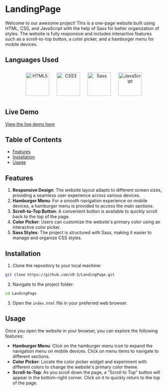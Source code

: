 # LandingPage

Welcome to our awesome project! This is a one-page website built using HTML, CSS, and JavaScript with the help of Sass for better organization of styles. The website is fully responsive and includes interactive features such as a scroll-to-top button, a color picker, and a hamburger menu for mobile devices.

## Languages Used  
<div align="center">  
<a href="https://en.wikipedia.org/wiki/HTML5" target="_blank"><img style="margin: 10px" src="https://profilinator.rishav.dev/skills-assets/html5-original-wordmark.svg" alt="HTML5" height="75" /></a>  
<a href="https://www.w3schools.com/css/" target="_blank"><img style="margin: 10px" src="https://profilinator.rishav.dev/skills-assets/css3-original-wordmark.svg" alt="CSS3" height="75" /></a>  
<a href="https://sass-lang.com/" target="_blank"><img style="margin: 10px" src="https://profilinator.rishav.dev/skills-assets/sass-original.svg" alt="Sass" height="75" /></a>  
<a href="https://www.javascript.com/" target="_blank"><img style="margin: 10px" src="https://profilinator.rishav.dev/skills-assets/javascript-original.svg" alt="JavaScript" height="75" /></a>  
</div>

## Live Demo
[View the live demo here](https://x0-3.github.io/LandingPage/)

## Table of Contents
- [Features](#features)
- [Installation](#installation)
- [Usage](#usage)

## Features
1. **Responsive Design**: The website layout adapts to different screen sizes, providing a seamless user experience across various devices.
2. **Hamburger Menu**: For a smooth navigation experience on mobile devices, a hamburger menu is provided to access the main sections.
3. **Scroll-to-Top Button**: A convenient button is available to quickly scroll back to the top of the page.
4. **Color Picker**: Users can customize the website's primary color using an interactive color picker.
5. **Sass Styles**: The project is structured with Sass, making it easier to manage and organize CSS styles.

## Installation
1. Clone the repository to your local machine:

```bash
git clone https://github.com/x0-3/LandingPage.git
```

2. Navigate to the project folder:

```bash
cd LandingPage
```

3. Open the `index.html` file in your preferred web browser.

## Usage
Once you open the website in your browser, you can explore the following features:

- **Hamburger Menu**: Click on the hamburger menu icon to expand the navigation menu on mobile devices. Click on menu items to navigate to different sections.
- **Color Picker**: Locate the color picker widget and experiment with different colors to change the website's primary color theme.
- **Scroll-to-Top**: As you scroll down the page, a "Scroll to Top" button will appear in the bottom-right corner. Click on it to quickly return to the top of the page.

